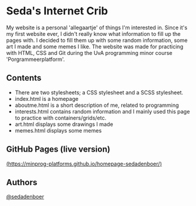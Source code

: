 # Seda's Internet Crib

My website is a personal 'allegaartje' of things I'm interested in. Since it's my first website ever, I didn't really know what information to fill up the pages with. I decided to fill them up with some random information, some art I made and some memes I like. The website was made for practicing with HTML, CSS and Git during the UvA programming minor course 'Porgrammeerplatform'.

## Contents
* There are two stylesheets; a CSS stylesheet and a SCSS stylesheet.
* index.html is a homepage
* aboutme.html is a short description of me, related to programming
* interests.html contains random information and I mainly used this page to practice with containers/grids/etc.
* art.html displays some drawings I made
* memes.html displays some memes

## GitHub Pages (live version)
[(https://minprog-platforms.github.io/homepage-sedadenboer/)](https://github.com/)

## Authors
[@sedadenboer](https://www.github.com/sedadenboer)